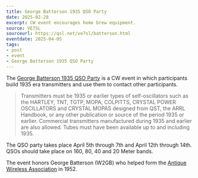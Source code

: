 ```yaml
---
title: George Batterson 1935 QSO Party
date: 2025-02-28
excerpt: CW event encourages home brew equipment.
source: VE7SL
sourceurl: https://qsl.net/ve7sl/batterson.html
eventdate: 2025-04-05
tags:
- post
- event
- George Batterson 1935 QSO Party
---
```

The [George Batterson 1935 QSO Party](https://qsl.net/ve7sl/batterson.html) is a CW event in which participants build 1935 era transmitters and use them to contact other participants.

> Transmitters must be 1935 or earlier types of self-oscillators such as the HARTLEY, TNT, TGTP, MOPA, COLPITTS, CRYSTAL POWER OSCILLATORS and CRYSTAL MOPAS designed from QST, the ARRL Handbook, or any other publication or source of the period 1935 or earlier. Commercial transmitters manufactured during 1935 and earlier are also allowed. Tubes must have been available up to and including 1935.

The QSO party takes place April 5th through 7th and April 12th through 14th. QSOs should take place on 160, 80, 40 and 20 Meter bands.

The event honors George Batterson (W2GB) who helped form the [Antique Wireless Association](https://www.antiquewireless.org/) in 1952.